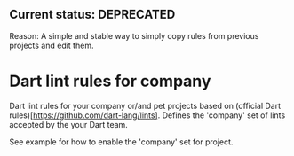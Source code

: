 ## Current status: DEPRECATED

Reason: A simple and stable way to simply copy rules from previous projects and edit them.

# Dart lint rules for company

Dart lint rules for your company or/and pet projects based on (official Dart rules)[https://github.com/dart-lang/lints]. Defines the 'company' set of lints accepted by the your Dart team.

See example for how to enable the 'company' set for project.
